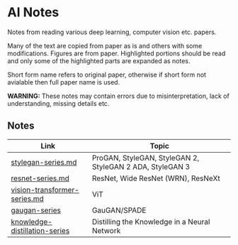 # AI Notes

Notes from reading various deep learning, computer vision etc. papers. 

Many of the text are copied from paper as is and others with some modifications. Figures are from paper. Highlighted portions should be read and only some of the highlighted parts are expanded as notes.

Short form name refers to original paper, otherwise if short form not avialable then full paper name is used.

**WARNING:** These notes may contain errors due to misinterpretation, lack of understanding, missing details etc. 

## Notes

| Link | Topic |
| --- | --- |
| [stylegan-series.md](resources/ai-notes/stylegan-series.md) | ProGAN, StyleGAN, StyleGAN 2, StyleGAN 2 ADA, StyleGAN 3 |
| [resnet-series.md](resources/ai-notes/resnet-series.md) | ResNet, Wide ResNet (WRN), ResNeXt|
| [vision-transformer-series.md](resources/ai-notes/vit-series.md) | ViT |
| [gaugan-series](resources/ai-notes/gaugan-series.md) | GauGAN/SPADE |
| [knowledge-distillation-series](resources/ai-notes/knowledge-distillation-series) | Distilling the Knowledge in a Neural Network |
